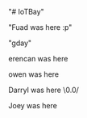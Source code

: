 "# IoTBay" 

"Fuad was here :p"

"gday"

erencan was here

owen was here

Darryl was here \0.0/

Joey was here
